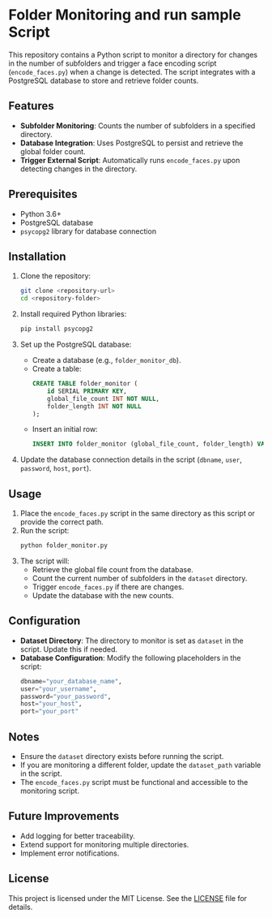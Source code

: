 # Folder Monitoring and run sample Script

This repository contains a Python script to monitor a directory for changes in the number of subfolders and trigger a face encoding script (`encode_faces.py`) when a change is detected. The script integrates with a PostgreSQL database to store and retrieve folder counts.

## Features

- **Subfolder Monitoring**: Counts the number of subfolders in a specified directory.
- **Database Integration**: Uses PostgreSQL to persist and retrieve the global folder count.
- **Trigger External Script**: Automatically runs `encode_faces.py` upon detecting changes in the directory.

## Prerequisites

- Python 3.6+
- PostgreSQL database
- `psycopg2` library for database connection

## Installation

1. Clone the repository:
   ```bash
   git clone <repository-url>
   cd <repository-folder>
   ```

2. Install required Python libraries:
   ```bash
   pip install psycopg2
   ```

3. Set up the PostgreSQL database:
   - Create a database (e.g., `folder_monitor_db`).
   - Create a table:
     ```sql
     CREATE TABLE folder_monitor (
         id SERIAL PRIMARY KEY,
         global_file_count INT NOT NULL,
         folder_length INT NOT NULL
     );
     ```
   - Insert an initial row:
     ```sql
     INSERT INTO folder_monitor (global_file_count, folder_length) VALUES (0, 0);
     ```

4. Update the database connection details in the script (`dbname`, `user`, `password`, `host`, `port`).

## Usage

1. Place the `encode_faces.py` script in the same directory as this script or provide the correct path.
2. Run the script:
   ```bash
   python folder_monitor.py
   ```
3. The script will:
   - Retrieve the global file count from the database.
   - Count the current number of subfolders in the `dataset` directory.
   - Trigger `encode_faces.py` if there are changes.
   - Update the database with the new counts.

## Configuration

- **Dataset Directory**: The directory to monitor is set as `dataset` in the script. Update this if needed.
- **Database Configuration**: Modify the following placeholders in the script:
  ```python
  dbname="your_database_name",
  user="your_username",
  password="your_password",
  host="your_host",
  port="your_port"
  ```

## Notes

- Ensure the `dataset` directory exists before running the script.
- If you are monitoring a different folder, update the `dataset_path` variable in the script.
- The `encode_faces.py` script must be functional and accessible to the monitoring script.

## Future Improvements

- Add logging for better traceability.
- Extend support for monitoring multiple directories.
- Implement error notifications.

## License

This project is licensed under the MIT License. See the [LICENSE](LICENSE) file for details.

